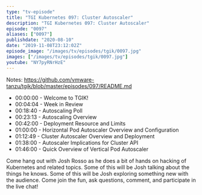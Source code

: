 ```yaml
---
type: "tv-episode"
title: "TGI Kubernetes 097: Cluster Autoscaler"
description: "TGI Kubernetes 097: Cluster Autoscaler"
episode: "0097"
aliases: ["0097"]
publishdate: "2020-08-10"
date: "2019-11-08T23:12:02Z"
episode_image: "/images/tv/episodes/tgik/0097.jpg"
images: ["/images/tv/episodes/tgik/0097.jpg"]
youtube: "NY7pyRNrHzE"
---
```


Notes: https://github.com/vmware-tanzu/tgik/blob/master/episodes/097/README.md

- 00:00:00 - Welcome to TGIK!
- 00:04:04 - Week in Review
- 00:18:40 - Autoscaling Poll
- 00:23:13 - Autoscaling Overview
- 00:42:00 - Deployment Resource and Limits
- 01:00:00 - Horizontal Pod Autoscaler Overview and Configuration
- 01:12:49 - Cluster Autoscaler Overview and Deployment
- 01:38:00 - Autoscaler Implications for Cluster API
- 01:46:00 - Quick Overview of Vertical Pod Autoscaler

Come hang out with Josh Rosso as he does a bit of hands on hacking of Kubernetes and related topics. Some of this will be Josh talking about the things he knows. Some of this will be Josh exploring something new with the audience. Come join the fun, ask questions, comment, and participate in the live chat!

